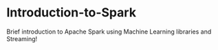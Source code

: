 # Introduction-to-Spark
Brief introduction to Apache Spark using Machine Learning libraries and Streaming!

